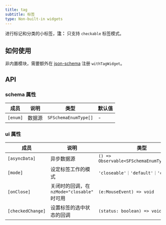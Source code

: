 ```yaml
---
title: tag
subtitle: 标签
type: Non-built-in widgets
---
```


进行标记和分类的小标签，**注：** 只支持 `checkable` 标签模式。

## 如何使用

非内置模块，需要额外在 [json-schema](https://github.com/hbyunzai/ng-yunzai/blob/master/src/app/shared/json-schema/index.ts#L9) 注册 `withTagWidget`。

## API

### schema 属性

| 成员 | 说明 | 类型 | 默认值 |
|----|----|----|-----|
| `[enum]` | 数据源 | `SFSchemaEnumType[]` | - |

### ui 属性

| 成员 | 说明 | 类型 | 默认值 |
|----|----|----|-----|
| `[asyncData]` | 异步数据源 | `() => Observable<SFSchemaEnumType[]>` | - |
| `[mode]` | 设定标签工作的模式 | `'closeable'｜'default'｜'checkable'` | `'checkable'` |
| `[onClose]` | 关闭时的回调，在 `nzMode="closable"` 时可用 | `(e:MouseEvent) => void` | - |
| `[checkedChange]` | 设置标签的选中状态的回调 | `(status: boolean) => void` | - |
